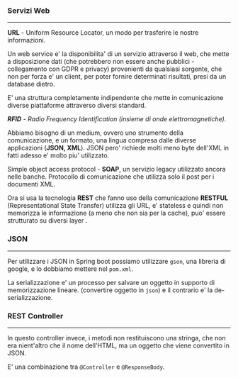 ### Servizi Web
---
**URL** - Uniform Resource Locator, un modo per trasferire le nostre informazioni.

Un web service e' la disponibilita' di un servizio attraverso il web, che mette a disposizione dati (che potrebbero non essere anche pubblici - collegamento con GDPR e privacy) provenienti da qualsiasi sorgente, che non per forza e' un client, per poter fornire determinati risultati, presi da un database dietro. 

E' una struttura completamente indipendente che mette in comunicazione diverse piattaforme attraverso diversi standard.

***RFID** - Radio Frequency Identification (insieme di onde elettromagnetiche).*

Abbiamo bisogno di un medium, ovvero uno strumento della comunicazione, e un formato, una lingua compresa dalle diverse applicazioni (**JSON, XML**). JSON pero' richiede molti meno byte dell'XML in fatti adesso e' molto piu' utilizzato.

Simple object access protocol - **SOAP**, un servizio legacy utilizzato ancora nelle banche. Protocollo di comunicazione che utilizza solo il post per i documenti XML.

Ora si usa la tecnologia **REST** che fanno uso della comunicazione **RESTFUL** (Representational State Transfer) utilizza gli URL, e' stateless e quindi non memorizza le informazione (a meno che non sia per la cache), puo' essere strutturato su diversi layer .
### JSON
---
Per utilizzare i JSON in Spring boot possiamo utilizzare `gson`, una libreria di google, e lo dobbiamo mettere nel `pom.xml`.

La serializzazione e' un processo per salvare un oggetto in supporto di memorizzazione lineare. (convertire oggetto in `json`) e il contrario e' la de-serializzazione.
### REST Controller
---
In questo controller invece, i metodi non restituiscono una stringa, che non era nient'altro che il nome dell'HTML, ma un oggetto che viene convertito in JSON.

E' una combinazione tra `@Controller` e `@ResponseBody`.